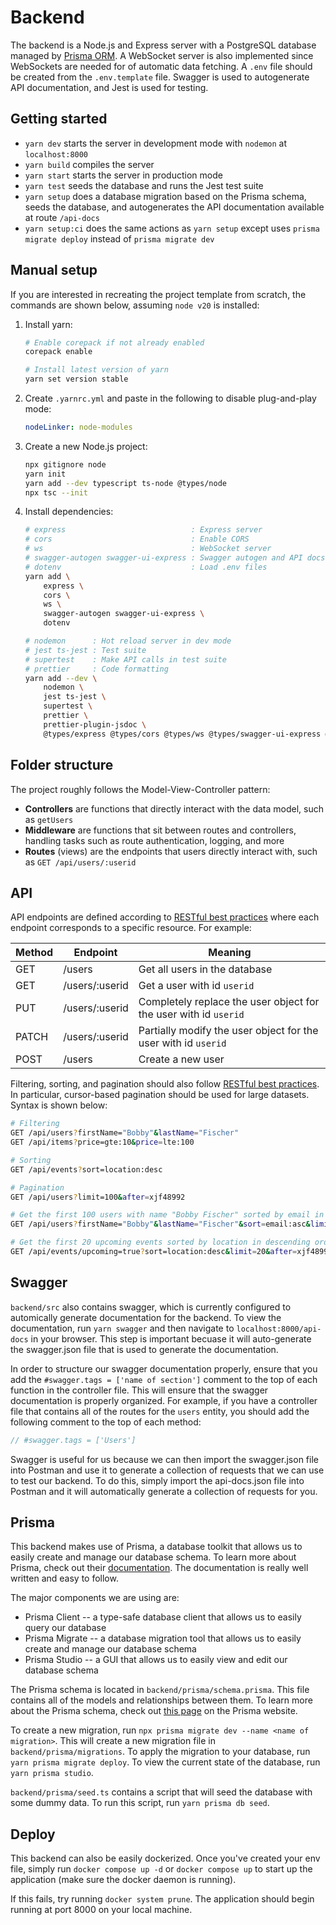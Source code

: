 # Backend

The backend is a Node.js and Express server with a PostgreSQL database managed by [Prisma ORM](https://www.prisma.io/). A WebSocket server is also implemented since WebSockets are needed for of automatic data fetching. A `.env` file should be created from the `.env.template` file. Swagger is used to autogenerate API documentation, and Jest is used for testing.

## Getting started

- `yarn dev` starts the server in development mode with `nodemon` at `localhost:8000`
- `yarn build` compiles the server
- `yarn start` starts the server in production mode
- `yarn test` seeds the database and runs the Jest test suite
- `yarn setup` does a database migration based on the Prisma schema, seeds the database, and autogenerates the API documentation available at route `/api-docs`
- `yarn setup:ci` does the same actions as `yarn setup` except uses `prisma migrate deploy` instead of `prisma migrate dev`

## Manual setup

If you are interested in recreating the project template from scratch, the commands are shown below, assuming `node v20` is installed:

1. Install yarn:

   ```bash
   # Enable corepack if not already enabled
   corepack enable

   # Install latest version of yarn
   yarn set version stable
   ```

2. Create `.yarnrc.yml` and paste in the following to disable plug-and-play mode:

   ```yaml
   nodeLinker: node-modules
   ```

3. Create a new Node.js project:

   ```bash
   npx gitignore node
   yarn init
   yarn add --dev typescript ts-node @types/node
   npx tsc --init
   ```

4. Install dependencies:

   ```bash
   # express                            : Express server
   # cors                               : Enable CORS
   # ws                                 : WebSocket server
   # swagger-autogen swagger-ui-express : Swagger autogen and API docs
   # dotenv                             : Load .env files
   yarn add \
       express \
       cors \
       ws \
       swagger-autogen swagger-ui-express \
       dotenv

   # nodemon      : Hot reload server in dev mode
   # jest ts-jest : Test suite
   # supertest    : Make API calls in test suite
   # prettier     : Code formatting
   yarn add --dev \
       nodemon \
       jest ts-jest \
       supertest \
       prettier \
       prettier-plugin-jsdoc \
       @types/express @types/cors @types/ws @types/swagger-ui-express @types/jest @types/supertest
   ```

## Folder structure

The project roughly follows the Model-View-Controller pattern:

- **Controllers** are functions that directly interact with the data model, such as `getUsers`
- **Middleware** are functions that sit between routes and controllers, handling tasks such as route authentication, logging, and more
- **Routes** (views) are the endpoints that users directly interact with, such as `GET /api/users/:userid`

## API

API endpoints are defined according to [RESTful best practices](https://learn.microsoft.com/en-us/azure/architecture/best-practices/api-design) where each endpoint corresponds to a specific resource. For example:

| Method | Endpoint       | Meaning                                                          |
| ------ | -------------- | ---------------------------------------------------------------- |
| GET    | /users         | Get all users in the database                                    |
| GET    | /users/:userid | Get a user with id `userid`                                      |
| PUT    | /users/:userid | Completely replace the user object for the user with id `userid` |
| PATCH  | /users/:userid | Partially modify the user object for the user with id `userid`   |
| POST   | /users         | Create a new user                                                |

Filtering, sorting, and pagination should also follow [RESTful best practices](https://www.moesif.com/blog/technical/api-design/REST-API-Design-Filtering-Sorting-and-Pagination/). In particular, cursor-based pagination should be used for large datasets. Syntax is shown below:

```bash
# Filtering
GET /api/users?firstName="Bobby"&lastName="Fischer"
GET /api/items?price=gte:10&price=lte:100

# Sorting
GET /api/events?sort=location:desc

# Pagination
GET /api/users?limit=100&after=xjf48992

# Get the first 100 users with name "Bobby Fischer" sorted by email in ascending order
GET /api/users?firstName="Bobby"&lastName="Fischer"&sort=email:asc&limit=100&after=xjf48992

# Get the first 20 upcoming events sorted by location in descending order
GET /api/events/upcoming=true?sort=location:desc&limit=20&after=xjf48992
```

## Swagger

`backend/src` also contains swagger, which is currently configured to automically generate documentation for the backend. To view the documentation, run `yarn swagger` and then navigate to `localhost:8000/api-docs` in your browser. This step is important becuase it will auto-generate the swagger.json file that is used to generate the documentation.

In order to structure our swagger documentation properly, ensure that you add the `#swagger.tags = ['name of section']` comment to the top of each function in the controller file. This will ensure that the swagger documentation is properly organized. For example, if you have a controller file that contains all of the routes for the `users` entity, you should add the following comment to the top of each method:

```js
// #swagger.tags = ['Users']
```

Swagger is useful for us because we can then import the swagger.json file into Postman and use it to generate a collection of requests that we can use to test our backend. To do this, simply import the api-docs.json file into Postman and it will automatically generate a collection of requests for you.

## Prisma

This backend makes use of Prisma, a database toolkit that allows us to easily create and manage our database schema. To learn more about Prisma, check out their <a href="https://www.prisma.io/docs/">documentation</a>. The documentation is really well written and easy to follow.

The major components we are using are:

- Prisma Client -- a type-safe database client that allows us to easily query our database
- Prisma Migrate -- a database migration tool that allows us to easily create and manage our database schema
- Prisma Studio -- a GUI that allows us to easily view and edit our database schema

The Prisma schema is located in `backend/prisma/schema.prisma`. This file contains all of the models and relationships between them. To learn more about the Prisma schema, check out <a href="https://www.prisma.io/docs/concepts/components/prisma-schema">this page</a> on the Prisma website.

To create a new migration, run `npx prisma migrate dev --name <name of migration>`. This will create a new migration file in `backend/prisma/migrations`. To apply the migration to your database, run `yarn prisma migrate deploy`. To view the current state of the database, run `yarn prisma studio`.

`backend/prisma/seed.ts` contains a script that will seed the database with some dummy data. To run this script, run `yarn prisma db seed`.

## Deploy

This backend can also be easily dockerized. Once you've created your env file, simply run `docker compose up -d` or `docker compose up` to start up the application (make sure the docker daemon is running).

If this fails, try running `docker system prune`. The application should begin running at port 8000 on your local machine.
